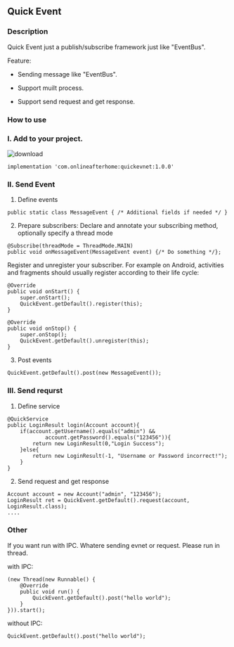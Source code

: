 ## Quick Event

### Description 

Quick Event just a publish/subscribe framework just like "EventBus".

Feature:

- Sending message like "EventBus".

- Support muilt process.

- Support send request and get response.


### How to use

### I. Add to your project.

![download](https://api.bintray.com/packages/lovejoanlyn/maven/quickevent/images/download.svg)

````
implementation 'com.onlineafterhome:quickevnet:1.0.0'
````

### II. Send Event

1. Define events

````
public static class MessageEvent { /* Additional fields if needed */ }
````

2. Prepare subscribers: Declare and annotate your subscribing method, optionally specify a thread mode

````
@Subscribe(threadMode = ThreadMode.MAIN)  
public void onMessageEvent(MessageEvent event) {/* Do something */};
````
Register and unregister your subscriber. For example on Android, activities and fragments should usually register according to their life cycle:

````
@Override
public void onStart() {
    super.onStart();
    QuickEvent.getDefault().register(this);
}

@Override
public void onStop() {
    super.onStop();
    QuickEvent.getDefault().unregister(this);
}
````

3. Post events
````
QuickEvent.getDefault().post(new MessageEvent());
````

### III. Send requrst

1. Define service

````
@QuickService
public LoginResult login(Account account){
    if(account.getUsername().equals("admin") &&
            account.getPassword().equals("123456")){
        return new LoginResult(0,"Login Success");
    }else{
        return new LoginResult(-1, "Username or Password incorrect!");
    }
}
````

2. Send request and get response
````
Account account = new Account("admin", "123456");
LoginResult ret = QuickEvent.getDefault().request(account, LoginResult.class);
....
````

### Other

If you want run with IPC. Whatere sending evnet or request. Please run in thread.

with IPC:
```
(new Thread(new Runnable() {
    @Override
    public void run() {
        QuickEvent.getDefault().post("hello world");
    }
})).start();
```

without IPC:
```
QuickEvent.getDefault().post("hello world");
```


